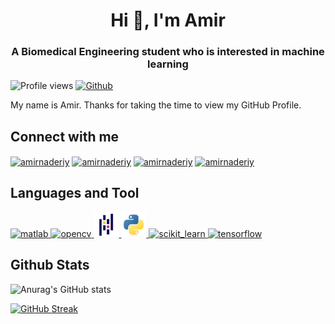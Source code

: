 <h1 align="center">Hi 👋, I'm Amir</h1>
<h3 align="center">A Biomedical Engineering student who is interested in machine learning</h3>

![Profile views](https://visitor-badge.glitch.me/badge?page_id=amirnaderiy.amirnaderiy)
[![Github](https://img.shields.io/github/followers/amirnaderiy?label=Follow&style=social)](https://github.com/amirnaderiy)

<div size='20px'> My name is Amir. Thanks for taking the time to view my GitHub Profile. 
</div>

## Connect with me
<p align="left">
<a href="https://linkedin.com/in/amirnaderiy" target="blank"><img align="center" src="https://raw.githubusercontent.com/rahuldkjain/github-profile-readme-generator/master/src/images/icons/Social/linked-in-alt.svg" alt="amirnaderiy" height="30" width="40" /></a>
<a href="https://kaggle.com/amirnaderiy" target="blank"><img align="center" src="https://raw.githubusercontent.com/rahuldkjain/github-profile-readme-generator/master/src/images/icons/Social/kaggle.svg" alt="amirnaderiy" height="30" width="40" /></a>
<a href="https://fb.com/amirnaderiy" target="blank"><img align="center" src="https://raw.githubusercontent.com/rahuldkjain/github-profile-readme-generator/master/src/images/icons/Social/facebook.svg" alt="amirnaderiy" height="30" width="40" /></a>
<a href="https://instagram.com/amirnaderiy" target="blank"><img align="center" src="https://raw.githubusercontent.com/rahuldkjain/github-profile-readme-generator/master/src/images/icons/Social/instagram.svg" alt="amirnaderiy" height="30" width="40" /></a>
</p>

## Languages and Tool 
<p align="left"> <a href="https://www.mathworks.com/" target="_blank" rel="noreferrer"> <img src="https://upload.wikimedia.org/wikipedia/commons/2/21/Matlab_Logo.png" alt="matlab" width="40" height="40"/> </a> <a href="https://opencv.org/" target="_blank" rel="noreferrer"> <img src="https://www.vectorlogo.zone/logos/opencv/opencv-icon.svg" alt="opencv" width="40" height="40"/> </a> <a href="https://pandas.pydata.org/" target="_blank" rel="noreferrer"> <img src="https://raw.githubusercontent.com/devicons/devicon/2ae2a900d2f041da66e950e4d48052658d850630/icons/pandas/pandas-original.svg" alt="pandas" width="40" height="40"/> </a> <a href="https://www.python.org" target="_blank" rel="noreferrer"> <img src="https://raw.githubusercontent.com/devicons/devicon/master/icons/python/python-original.svg" alt="python" width="40" height="40"/> </a> <a href="https://scikit-learn.org/" target="_blank" rel="noreferrer"> <img src="https://upload.wikimedia.org/wikipedia/commons/0/05/Scikit_learn_logo_small.svg" alt="scikit_learn" width="40" height="40"/> </a> <a href="https://www.tensorflow.org" target="_blank" rel="noreferrer"> <img src="https://www.vectorlogo.zone/logos/tensorflow/tensorflow-icon.svg" alt="tensorflow" width="40" height="40"/> </a> </p>




## Github Stats  
![Anurag's GitHub stats](https://github-readme-stats.vercel.app/api?username=amirnaderiy&theme=great-gatsby&show_icons=true)

[![GitHub Streak](https://streak-stats.demolab.com?user=amirnaderiy&theme=dark)](https://git.io/streak-stats)


